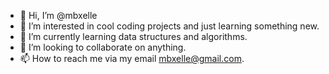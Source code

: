 - 👋 Hi, I’m @mbxelle
- 👀 I’m interested in cool coding projects and just learning something new. 
- 🌱 I’m currently learning data structures and algorithms.
- 💞️ I’m looking to collaborate on anything. 
- 📫 How to reach me via my email mbxelle@gmail.com. 

<!---
mbxelle/mbxelle is a ✨ special ✨ repository because its `README.md` (this file) appears on your GitHub profile.
You can click the Preview link to take a look at your changes.
--->
